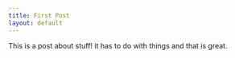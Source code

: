 ```yaml
---
title: First Post
layout: default
---
```


This is a post about stuff! it has to do with things and that is great.
